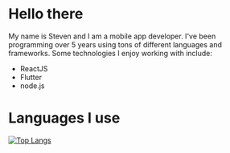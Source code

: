 # Hello there

My name is Steven and I am a mobile app developer. I've been programming over 5 years using tons of different languages and frameworks. Some technologies I enjoy working with include:
* ReactJS
* Flutter
* node.js

# Languages I use

[![Top Langs](https://github-readme-stats.vercel.app/api/top-langs/?username=sheahann&theme=tokyonight)](https://github.com/anuraghazra/github-readme-stats)
